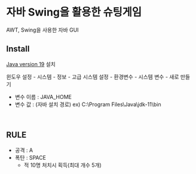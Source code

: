 # 자바 Swing을 활용한 슈팅게임

AWT, Swing을 사용한 자바 GUI

## Install
[Java version 19](https://jdk.java.net/java-se-ri/11-MR2) 설치

윈도우 설정 - 시스템 - 정보 - 고급 시스템 설정 - 환경변수 - 시스템 변수 - 새로 만들기

- 변수 이름 : JAVA_HOME
- 변수 값 : (자바 설치 경로) ex) C:\Program Files\Java\jdk-11\bin

&nbsp;

## RULE
* 공격 : A
* 폭탄 : SPACE
    * 적 10명 처치시 획득(최대 개수 5개)
